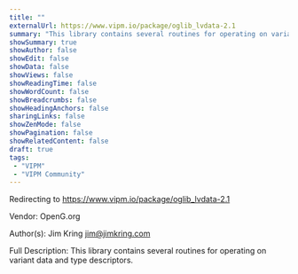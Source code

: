 ```yaml
---
title: ""
externalUrl: https://www.vipm.io/package/oglib_lvdata-2.1
summary: "This library contains several routines for operating on variant data and type descriptors.."
showSummary: true
showAuthor: false
showEdit: false
showData: false
showViews: false
showReadingTime: false
showWordCount: false
showBreadcrumbs: false
showHeadingAnchors: false
sharingLinks: false
showZenMode: false
showPagination: false
showRelatedContent: false
draft: true
tags:
 - "VIPM"
 - "VIPM Community"
---
```


Redirecting to https://www.vipm.io/package/oglib_lvdata-2.1

Vendor: OpenG.org

Author(s): Jim Kring <jim@jimkring.com>
 
Full Description:
This library contains several routines for operating on variant data and type descriptors.